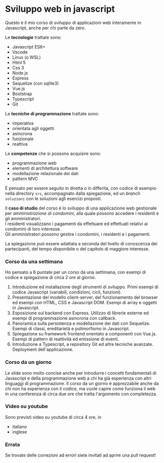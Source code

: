 # Sviluppo web in javascript

Questo è il mio corso di sviluppo di applicazioni web interamente in Javascript, anche per chi parte da zero.

Le **tecnologie** trattate sono:
- Javascript ES6+
- Vscode
- Linux (o WSL)
- Html 5
- Css 3
- Node.js
- Express
- Sequelize (con sqlite3)
- Vue.js
- Bootstrap
- Typescript
- Git

Le **tecniche di programmazione** trattate sono:
- imperativa
- orientata agli oggetti
- asincrona
- funzionale
- reattiva

Le **competenze** che si possono acquisire sono:
- programmazione web
- elementi di architettura software
- modellazione relazionale dei dati
- pattern MVC

È pensato per essere seguito in diretta o in differita, con codice di esempio nella directory `src`, accompagnato dalla spiegazione, ed un *branch* `soluzioni` con le soluzioni agli esercizi proposti.

Il **caso di studio** del corso è lo sviluppo di una applicazione web gestionale per *amministrazione di condomini*, alla quale possono accedere i residenti e gli amministratori.  
I residenti visualizzano i pagamenti da effettuare ed effettuati relativi ai condomini di loro interesse.  
Gli amministratori possono gestire i condomini, i residenti e i pagamenti.

La spiegazione può essere adattata a seconda del livello di conoscenza dei partecipanti, del tempo disponibile o del capitolo di maggiore interesse.

### Corso da una settimana  
Ho pensato a 6 puntate per un corso da una settimana, con esempi di codice e spiegazione di circa 2 ore al giorno.
1) Introduzione ed installazione degli strumenti di sviluppo. Primi esempi di codice Javascript (variabili, condizioni, cicli, funzioni).
2) Presentazione del modello client-server, del funzionamento del browser ed esempi con HTML, CSS e Javascript DOM. Esempi di array e oggetti in Javascript.
3) Esposizione sul backend con Express. Utilizzo di librerie esterne ed esempi di programmazione asincrona con callback.
4) Panoramica sulla persistenza e modellazione dei dati con Sequelize. Esempi di classi, ereditarietà e polimorfismo in Javascript.
5) Spiegazione su framework frontend orientato a componenti con Vue.js. Esempi di pattern di reattività ed emissione di eventi.
6) Introduzione a Typescript, a repository Git ed altre tecniche avanzate. Deployment dell'applicazione.

### Corso da un giorno  
Le slide sono molto concise anche per introdurre i concetti fondamentali di Javascript e della programmazione web a chi ha già esperienza con altri linguaggi di programmazione. 
Il corso da un giorno è apprezzabile anche da chi non ha esperienza con il codice, ma vuole capire come funziona il web in una conferenza di circa due ore che tratta l'argomento con completezza.

### Video su youtube
Sono previsti video su youtube di circa 4 ore, in
- italiano
- inglese

### Errata

Se trovate delle correzioni ad errori siete invitati ad aprire una pull request!